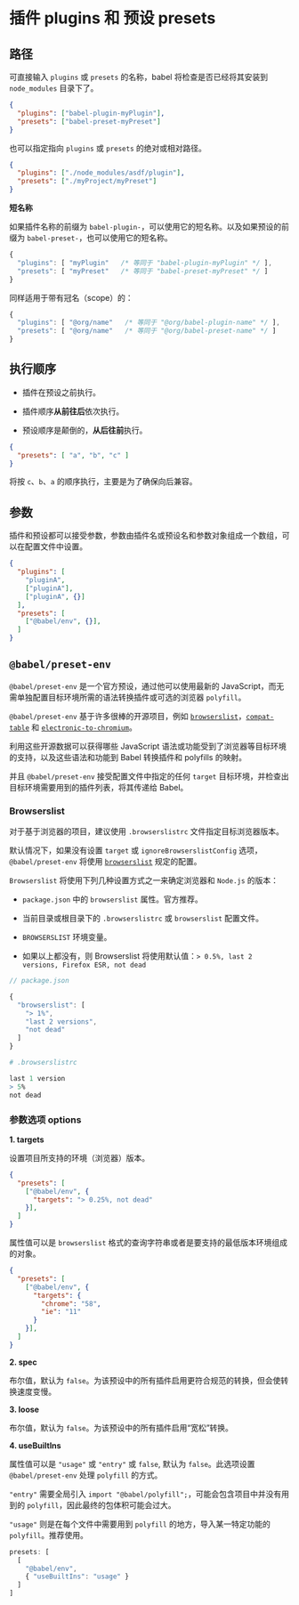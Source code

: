 
# 插件 plugins 和 预设 presets

## 路径

可直接输入 `plugins` 或 `presets` 的名称，babel 将检查是否已经将其安装到 `node_modules` 目录下了。

```json
{
  "plugins": ["babel-plugin-myPlugin"],
  "presets": ["babel-preset-myPreset"]
}
```

也可以指定指向 `plugins` 或 `presets` 的绝对或相对路径。

```json
{
  "plugins": ["./node_modules/asdf/plugin"],
  "presets": ["./myProject/myPreset"]
}
```

**短名称**

如果插件名称的前缀为 `babel-plugin-`，可以使用它的短名称。以及如果预设的前缀为 `babel-preset-`，也可以使用它的短名称。

```js
{
  "plugins": [ "myPlugin"   /* 等同于 "babel-plugin-myPlugin" */ ],
  "presets": [ "myPreset"   /* 等同于 "babel-preset-myPreset" */ ]
}
```

同样适用于带有冠名（scope）的：

```js
{
  "plugins": [ "@org/name"   /* 等同于 "@org/babel-plugin-name" */ ],
  "presets": [ "@org/name"   /* 等同于 "@org/babel-preset-name" */ ]
}
```

## 执行顺序

- 插件在预设之前执行。

- 插件顺序**从前往后**依次执行。

- 预设顺序是颠倒的，**从后往前**执行。

```json
{
  "presets": [ "a", "b", "c" ]
}
```

将按 `c`、`b`、`a` 的顺序执行，主要是为了确保向后兼容。

## 参数

插件和预设都可以接受参数，参数由插件名或预设名和参数对象组成一个数组，可以在配置文件中设置。

```json
{
  "plugins": [
    "pluginA", 
    ["pluginA"], 
    ["pluginA", {}]
  ],
  "presets": [
    ["@babel/env", {}],
  ]
}
```

## `@babel/preset-env`

`@babel/preset-env` 是一个官方预设，通过他可以使用最新的 JavaScript，而无需单独配置目标环境所需的语法转换插件或可选的浏览器 `polyfill`。

`@babel/preset-env` 基于许多很棒的开源项目，例如 [`browserslist`][1]，[`compat-table`][2] 和 [`electronic-to-chromium`][3]。

利用这些开源数据可以获得哪些 JavaScript 语法或功能受到了浏览器等目标环境的支持，以及这些语法和功能到 Babel 转换插件和 polyfills 的映射。

并且 `@babel/preset-env` 接受配置文件中指定的任何 `target` 目标环境，并检查出目标环境需要用到的插件列表，将其传递给 Babel。

### Browserslist

对于基于浏览器的项目，建议使用 `.browserslistrc` 文件指定目标浏览器版本。

默认情况下，如果没有设置 `target` 或 `ignoreBrowserslistConfig` 选项，`@babel/preset-env` 将使用 [`browserslist`][1] 规定的配置。

`Browserslist` 将使用下列几种设置方式之一来确定浏览器和 `Node.js` 的版本：

- `package.json` 中的 `browserslist` 属性。官方推荐。

- 当前目录或根目录下的 `.browserslistrc` 或 `browserslist` 配置文件。

- `BROWSERSLIST` 环境变量。

- 如果以上都没有，则 Browserslist 将使用默认值：`> 0.5%, last 2 versions, Firefox ESR, not dead`
  
  
```js
// package.json

{
  "browserslist": [
    "> 1%",
    "last 2 versions",
    "not dead"
  ]
}
```

```r
# .browserslistrc 

last 1 version
> 5%
not dead
```

### 参数选项 options

**1. targets**

设置项目所支持的环境（浏览器）版本。

```json
{
  "presets": [
    ["@babel/env", {
      "targets": "> 0.25%, not dead"
    }],
  ]
}
```

属性值可以是 `browserslist` 格式的查询字符串或者是要支持的最低版本环境组成的对象。

```json
{
  "presets": [
    ["@babel/env", {
      "targets": {
        "chrome": "58",
        "ie": "11"
      }
    }],
  ]
}
```

**2. spec**

布尔值，默认为 `false`。为该预设中的所有插件启用更符合规范的转换，但会使转换速度变慢。

**3. loose**

布尔值，默认为 `false`。为该预设中的所有插件启用“宽松”转换。

**4. useBuiltIns**

属性值可以是 `"usage"` 或 `"entry"` 或 `false`, 默认为 `false`。此选项设置 `@babel/preset-env` 处理 `polyfill` 的方式。

`"entry"` 需要全局引入 `import "@babel/polyfill";`，可能会包含项目中并没有用到的 `polyfill`，因此最终的包体积可能会过大。

`"usage"` 则是在每个文件中需要用到 `polyfill` 的地方，导入某一特定功能的 `polyfill`。推荐使用。

```js
presets: [
  [ 
    "@babel/env", 
    { "useBuiltIns": "usage" }
  ]
]
```



[1]: https://github.com/browserslist/browserslist

[2]: https://github.com/kangax/compat-table

[3]: https://github.com/Kilian/electron-to-chromium



